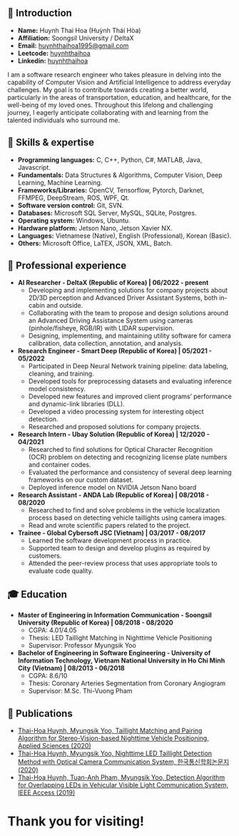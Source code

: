 ## :wave: Introduction 

- **Name:** Huynh Thai Hoa (Huỳnh Thái Hòa)
- **Affiliation:** Soongsil University / DeltaX
- **Email:** huynhthaihoa1995@gmail.com
- **Leetcode:** [huynhthaihoa](https://www.leetcode.com/huynhthaihoa)
- **Linkedin:** [huynhthaihoa](https://www.linkedin.com/in/huynhthaihoa/)

I am a software research engineer who takes pleasure in delving into the capability of Computer Vision and Artificial Intelligence to address everyday challenges. My goal is to contribute towards creating a better world, particularly in the areas of transportation, education, and healthcare, for the well-being of my loved ones. Throughout this lifelong and challenging journey, I eagerly anticipate collaborating with and learning from the talented individuals who surround me.

## :wrench: Skills & expertise

- **Programming languages:** C, C++, Python, C#, MATLAB, Java, Javascript.
- **Fundamentals:** Data Structures & Algorithms, Computer Vision, Deep Learning, Machine Learning.
- **Frameworks/Libraries:** OpenCV, Tensorflow, Pytorch, Darknet, FFMPEG, DeepStream, ROS, WPF, Qt.
- **Software version control:** Git, SVN.
- **Databases:** Microsoft SQL Server, MySQL, SQLite, Postgres.
- **Operating system:** Windows, Ubuntu.
- **Hardware platform:** Jetson Nano, Jetson Xavier NX.
- **Languages:** Vietnamese (Native), English (Professional), Korean (Basic).
- **Others:** Microsoft Office, LaTEX, JSON, XML, Batch.

## :briefcase: Professional experience
- **AI Researcher - DeltaX (Republic of Korea) | 06/2022 - present**
  - Developing and implementing solutions for company projects about 2D/3D perception and Advanced Driver Assistant Systems, both in-cabin and outside.
  - Collaborating with the team to propose and design solutions around an Advanced Driving Assistance System using cameras (pinhole/fisheye, RGB/IR) with LIDAR supervision.
  - Designing, implementing, and maintaining utility software for camera calibration, data collection, annotation, and analysis.
- **Research Engineer - Smart Deep (Republic of Korea) | 05/2021 - 05/2022**
  - Participated in Deep Neural Network training pipeline: data labeling, cleaning, and training.
  - Developed tools for preprocessing datasets and evaluating inference model consistency.
  - Developed new features and improved client programs’ performance and dynamic-link
libraries (DLL).
  - Developed a video processing system for interesting object detection.
  - Researched and proposed solutions for company projects.
- **Research Intern - Ubay Solution (Republic of Korea) | 12/2020 - 04/2021**
  - Researched to find solutions for Optical Character Recognition (OCR) problem on detecting
and recognizing license plate numbers and container codes.
  - Evaluated the performance and consistency of several deep learning frameworks on our
custom dataset.
  - Deployed inference model on NVIDIA Jetson Nano board
- **Research Assistant  - ANDA Lab (Republic of Korea) | 08/2018 - 08/2020**
  - Researched to find and solve problems in the vehicle localization process based on detecting vehicle taillights using camera images.
  - Read and wrote scientific papers related to the project.
- **Trainee - Global Cybersoft JSC (Vietnam) | 03/2017 - 08/2017**
  - Learned the software development process in practice.
  - Supported team to design and develop plugins as required by customers.
  - Attended the peer-review process that uses appropriate tools to evaluate code quality.

## :mortar_board: Education
- **Master of Engineering in Information Communication - Soongsil University (Republic of Korea) | 08/2018 - 08/2020**
  - CGPA: 4.01/4.05
  - Thesis: LED Taillight Matching in Nighttime Vehicle Positioning
  - Supervisor: Professor Myungsik Yoo
- **Bachelor of Engineering in Software Engineering - University of Information Technology, Vietnam National University in Ho Chi Minh City (Vietnam) | 08/2013 - 06/2018**
  - CGPA: 8.6/10
  - Thesis: Coronary Arteries Segmentation from Coronary Angiogram
  - Supervisor: M.Sc. Thi-Vuong Pham
 
 ## :newspaper: Publications
- [Thai-Hoa Huynh, Myungsik Yoo, Taillight Matching and Pairing Algorithm for Stereo-Vision-based Nighttime Vehicle Positioning, Applied Sciences (2020)](https://www.mdpi.com/2076-3417/10/19/6800)
- [Thai-Hoa Huynh, Myungsik Yoo, Nighttime LED Taillight Detection Method with Optical Camera Communication System, 한국통신학회논문지 (2020)](https://www.dbpia.co.kr/journal/articleDetail?nodeId=NODE10440000)
- [Thai-Hoa Huynh, Tuan-Anh Pham, Myungsik Yoo, Detection Algorithm for Overlapping LEDs in Vehicular Visible Light Communication System, IEEE Access (2019)](https://ieeexplore.ieee.org/document/8792184)


# Thank you for visiting!
